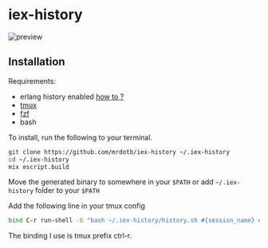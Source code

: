# iex-history

![preview](demo.gif)

## Installation

Requirements:

- erlang history enabled [how to ?](https://til.hashrocket.com/posts/is9yfvhdnp-enable-history-in-iex-through-erlang-otp-20-)
- [tmux](https://github.com/tmux/tmux/)
- [fzf](https://github.com/junegunn/fzf)
- bash

To install, run the following to your terminal.

```bash
git clone https://github.com/mrdotb/iex-history ~/.iex-history
cd ~/.iex-history
mix escript.build
```

Move the generated binary to somewhere in your `$PATH` or add `~/.iex-history` folder to your `$PATH`

Add the following line in your tmux config

```bash
bind C-r run-shell -b "bash ~/.iex-history/history.sh #{session_name} #{window_id} #D #{pane_current_command}"
```

The binding I use is tmux prefix ctrl-r.
